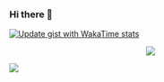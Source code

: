 ### Hi there 👋

[![Update gist with WakaTime stats](https://github.com/zengjiapei3000/waka-box/actions/workflows/schedule.yml/badge.svg)](https://github.com/zengjiapei3000/waka-box/actions/workflows/schedule.yml)
<p align="center">
  <a href="https://github.com/zengjiapei3000?tab=followers"><img src="https://img.shields.io/github/followers/zengjiapei3000?style=social"></a>
</p>

<img src="https://github-readme-stats.vercel.app/api?username=zengjiapei3000&show_icons=true&theme=prussian" />


<!--
**zengjiapei3000/zengjiapei3000** is a ✨ _special_ ✨ repository because its `README.md` (this file) appears on your GitHub profile.

Here are some ideas to get you started:

- 🔭 I’m currently working on ...
- 🌱 I’m currently learning ...
- 👯 I’m looking to collaborate on ...
- 🤔 I’m looking for help with ...
- 💬 Ask me about ...
- 📫 How to reach me: ...
- 😄 Pronouns: ...
- ⚡ Fun fact: ...
-->
